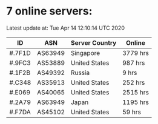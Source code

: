 # 7 online servers:

Latest update at: Tue Apr 14 12:10:14 UTC 2020

| ID | ASN | Server Country | Online |
| -- | --- | -------------- | ------ |
| #.7F1D | AS63949 | Singapore | 3779 hrs |
| #.9FC3 | AS53889 | United States | 987 hrs |
| #.1F2B | AS49392 | Russia | 9 hrs |
| #.C348 | AS35913 | United States | 252 hrs |
| #.E069 | AS40065 | United States | 2515 hrs |
| #.2A79 | AS63949 | Japan | 1195 hrs |
| #.F7DA | AS45102 | United States | 59 hrs |

